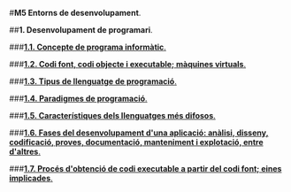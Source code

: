 #__M5 Entorns de desenvolupament__.

##__1. Desenvolupament de programari__.

###[__1.1. Concepte de programa informàtic__.](programa_informatic.md)

###[__1.2. Codi font, codi objecte i executable; màquines virtuals__.](codi_font.md)

###[__1.3. Tipus de llenguatge de programació__.](tipus.md)

###[__1.4. Paradigmes de programació__.](paradigmes.md)

###[__1.5. Característiques dels llenguatges més difosos__.](difosos.md)

###[__1.6. Fases del desenvolupament d'una aplicació: anàlisi, disseny, codificació, proves, documentació, manteniment i explotació, entre d'altres__.](fases.md)

###[__1.7. Procés d'obtenció de codi executable a partir del codi font; eines implicades__.](proces.md)
